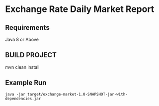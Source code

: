 # Exchange Rate Daily Market Report



## Requirements

Java 8 or Above


## BUILD PROJECT
mvn clean install


## Example Run
```
java -jar target/exchange-market-1.0-SNAPSHOT-jar-with-dependencies.jar
```
